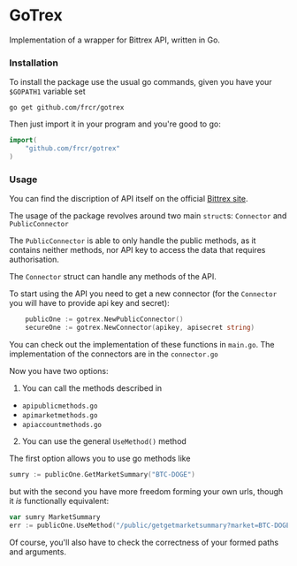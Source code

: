 # GoTrex

Implementation of a wrapper for Bittrex API, written in Go.

### Installation

To install the package use the usual go commands, given you have your `$GOPATH1` variable set
~~~
go get github.com/frcr/gotrex
~~~
Then just import it in your program and you're good to go:
~~~go
import(
	"github.com/frcr/gotrex"
)
~~~
### Usage

You can find the discription of API itself on the official [Bittrex site](https://bittrex.com/Home/Api).

The usage of the package revolves around two main `struct`s: `Connector` and `PublicConnector`

The `PublicConnector` is able to only handle the public methods, as it contains neither methods, nor API key to access the data that requires authorisation.

The `Connector` struct can handle any methods of the API.

To start using the API you need to get a new connector (for the `Connector` you will have to provide api key and secret):
~~~go
	publicOne := gotrex.NewPublicConnector()
	secureOne := gotrex.NewConnector(apikey, apisecret string)
~~~
You can check out the implementation of these functions in `main.go`. The implementation of the connectors are in the `connector.go`

Now you have two options:
1. You can call the methods described in
*	`apipublicmethods.go`
*	`apimarketmethods.go`
*	`apiaccountmethods.go`
2. You can use the general `UseMethod()` method

The first option allows you to use go methods like
~~~go
sumry := publicOne.GetMarketSummary("BTC-DOGE")
~~~
but with the second you have more freedom forming your own urls, though it *is* functionally equivalent:
~~~go
var sumry MarketSummary 
err := publicOne.UseMethod("/public/getgetmarketsummary?market=BTC-DOGE", &sumry)
~~~
Of course, you'll also have to check the correctness of your formed paths and arguments.

